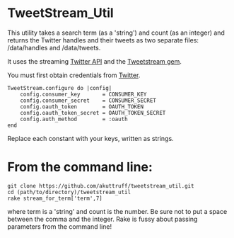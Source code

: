 TweetStream_Util
====================

This utility takes a search term (as a 'string') and count (as an integer) and returns the Twitter handles and their tweets as two separate files: /data/handles and /data/tweets. 

It uses the streaming [Twitter API](https://dev.twitter.com/docs/api/streaming) and the [Tweetstream gem](https://github.com/tweetstream/tweetstream).

You must first obtain credentials from [Twitter](https://dev.twitter.com/docs/auth/tokens-devtwittercom). 

    TweetStream.configure do |config|
        config.consumer_key       = CONSUMER_KEY
        config.consumer_secret    = CONSUMER_SECRET
        config.oauth_token        = OAUTH_TOKEN
        config.oauth_token_secret = OAUTH_TOKEN_SECRET
        config.auth_method        = :oauth
    end

Replace each constant with your keys, written as strings.

From the command line:
====================

    git clone https://github.com/akuttruff/tweetstream_util.git
    cd (path/to/directory)/tweetstream_util
    rake stream_for_term['term',7]

where term is a 'string' and count is the number. Be sure not to put a space between the comma and the integer. 
Rake is fussy about passing parameters from the command line!
